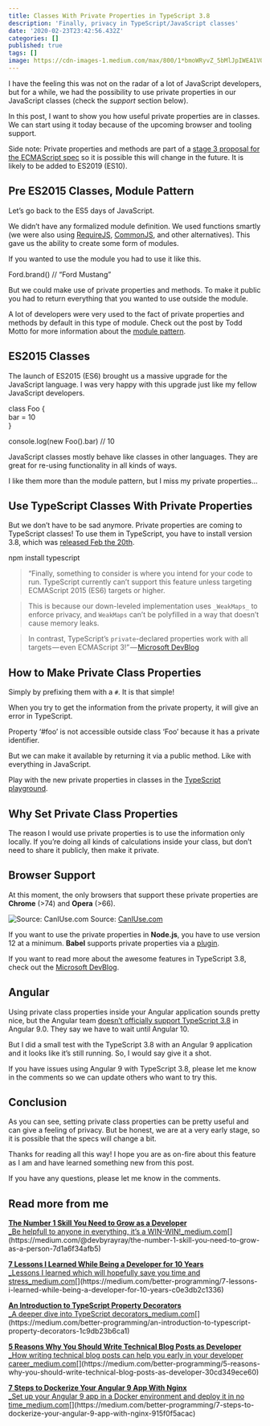 ```yaml
---
title: Classes With Private Properties in TypeScript 3.8
description: 'Finally, privacy in TypeScript/JavaScript classes'
date: '2020-02-23T23:42:56.432Z'
categories: []
published: true
tags: []
image: https://cdn-images-1.medium.com/max/800/1*bmoWRyvZ_5bMlJpIWEA1VQ.jpeg
---
```


I have the feeling this was not on the radar of a lot of JavaScript developers, but for a while, we had the possibility to use private properties in our JavaScript classes (check the _support_ section below).

In this post, I want to show you how useful private properties are in classes. We can start using it today because of the upcoming browser and tooling support.

Side note: Private properties and methods are part of a [stage 3 proposal for the ECMAScript spec](https://github.com/tc39/proposal-class-properties/#private-properties) so it is possible this will change in the future. It is likely to be added to ES2019 (ES10).

## Pre ES2015 Classes, Module Pattern

Let’s go back to the ES5 days of JavaScript.

We didn’t have any formalized module definition. We used functions smartly (we were also using [RequireJS](https://requirejs.org/), [CommonJS](https://requirejs.org/docs/commonjs.html), and other alternatives). This gave us the ability to create some form of modules.

If you wanted to use the module you had to use it like this.

Ford.brand() // “Ford Mustang”

But we could make use of private properties and methods. To make it public you had to return everything that you wanted to use outside the module.

A lot of developers were very used to the fact of private properties and methods by default in this type of module. Check out the post by Todd Motto for more information about the [module pattern](https://ultimatecourses.com/blog/mastering-the-module-pattern).

## ES2015 Classes

The launch of ES2015 (ES6) brought us a massive upgrade for the JavaScript language. I was very happy with this upgrade just like my fellow JavaScript developers.

class Foo {  
  bar = 10  
}

console.log(new Foo().bar) // 10

JavaScript classes mostly behave like classes in other languages. They are great for re-using functionality in all kinds of ways.

I like them more than the module pattern, but I miss my private properties…

## Use TypeScript Classes With Private Properties

But we don’t have to be sad anymore. Private properties are coming to TypeScript classes! To use them in TypeScript, you have to install version 3.8, which was [released Feb the 20th](https://devblogs.microsoft.com/typescript/announcing-typescript-3-8/).

npm install typescript

> “Finally, something to consider is where you intend for your code to run. TypeScript currently can’t support this feature unless targeting ECMAScript 2015 (ES6) targets or higher.

> This is because our down-leveled implementation uses `_WeakMaps_` to enforce privacy, and `WeakMaps` can’t be polyfilled in a way that doesn’t cause memory leaks.

> In contrast, TypeScript’s `private`\-declared properties work with all targets — even ECMAScript 3!” — [Microsoft DevBlog](https://devblogs.microsoft.com/typescript/announcing-typescript-3-8-beta/)

## How to Make Private Class Properties

Simply by prefixing them with a `#`. It is that simple!

When you try to get the information from the private property, it will give an error in TypeScript.

Property ‘#foo’ is not accessible outside class ‘Foo’ because it has a private identifier.

But we can make it available by returning it via a public method. Like with everything in JavaScript.

Play with the new private properties in classes in the [TypeScript playground](https://www.typescriptlang.org/v2/en/play?ts=3.8.0-beta#code/MYGwhgzhAEBiD29oG8BQ0PQMQDNHQF5oAmABgG51MAjMAJ0OgEZTUqMBzAUwBcF4AFAEoU7TBjq8ArnQB20HgAsAlhAB0uRGIC+qXW2DxZEeCC5qQ8DgNlcA7nETC1tOiID075q0PHT5y2tbB35nbj4nIQ8vMlRfEzMLKxt7R0EhDTx4aOguOjp4OiA).

## Why Set Private Class Properties

The reason I would use private properties is to use the information only locally. If you’re doing all kinds of calculations inside your class, but don’t need to share it publicly, then make it private.

## Browser Support

At this moment, the only browsers that support these private properties are **Chrome** (>74) and **Opera** (>66).

![Source: [CanIUse.com](https://caniuse.com/#feat=mdn-javascript_classes_private_class_fields)](https://cdn-images-1.medium.com/max/1200/1*exT34-AZJ-BTLpMYYAnbHg.png)
Source: [CanIUse.com](https://caniuse.com/#feat=mdn-javascript_classes_private_class_fields)

If you want to use the private properties in **Node.js**, you have to use version 12 at a minimum. **Babel** supports private properties via a [plugin](https://babeljs.io/docs/en/babel-plugin-proposal-private-methods).

If you want to read more about the awesome features in TypeScript 3.8, check out the [Microsoft DevBlog](https://devblogs.microsoft.com/typescript/announcing-typescript-3-8/).

## Angular

Using private class properties inside your Angular application sounds pretty nice, but the Angular team [doesn’t officially support TypeScript 3.8](https://github.com/angular/angular/issues/35204) in Angular 9.0. They say we have to wait until Angular 10.

But I did a small test with the TypeScript 3.8 with an Angular 9 application and it looks like it’s still running. So, I would say give it a shot.

If you have issues using Angular 9 with TypeScript 3.8, please let me know in the comments so we can update others who want to try this.

## Conclusion

As you can see, setting private class properties can be pretty useful and can give a feeling of privacy. But be honest, we are at a very early stage, so it is possible that the specs will change a bit.

Thanks for reading all this way! I hope you are as on-fire about this feature as I am and have learned something new from this post.

If you have any questions, please let me know in the comments.

## Read more from me

[**The Number 1 Skill You Need to Grow as a Developer**  
_Be helpfull to anyone in everything, it’s a WIN-WIN!_medium.com](https://medium.com/@devbyrayray/the-number-1-skill-you-need-to-grow-as-a-person-7d1a6f34afb5 "https://medium.com/@devbyrayray/the-number-1-skill-you-need-to-grow-as-a-person-7d1a6f34afb5")[](https://medium.com/@devbyrayray/the-number-1-skill-you-need-to-grow-as-a-person-7d1a6f34afb5)

[**7 Lessons I Learned While Being a Developer for 10 Years**  
_Lessons I learned which will hopefully save you time and stress_medium.com](https://medium.com/better-programming/7-lessons-i-learned-while-being-a-developer-for-10-years-c0e3db2c1336 "https://medium.com/better-programming/7-lessons-i-learned-while-being-a-developer-for-10-years-c0e3db2c1336")[](https://medium.com/better-programming/7-lessons-i-learned-while-being-a-developer-for-10-years-c0e3db2c1336)

[**An Introduction to TypeScript Property Decorators**  
_A deeper dive into TypeScript decorators_medium.com](https://medium.com/better-programming/an-introduction-to-typescript-property-decorators-1c9db23b6ca1 "https://medium.com/better-programming/an-introduction-to-typescript-property-decorators-1c9db23b6ca1")[](https://medium.com/better-programming/an-introduction-to-typescript-property-decorators-1c9db23b6ca1)

[**5 Reasons Why You Should Write Technical Blog Posts as Developer**  
_How writing technical blog posts can help you early in your developer career_medium.com](https://medium.com/better-programming/5-reasons-why-you-should-write-technical-blog-posts-as-developer-30cd349ece60 "https://medium.com/better-programming/5-reasons-why-you-should-write-technical-blog-posts-as-developer-30cd349ece60")[](https://medium.com/better-programming/5-reasons-why-you-should-write-technical-blog-posts-as-developer-30cd349ece60)

[**7 Steps to Dockerize Your Angular 9 App With Nginx**  
_Set up your Angular 9 app in a Docker environment and deploy it in no time_medium.com](https://medium.com/better-programming/7-steps-to-dockerize-your-angular-9-app-with-nginx-915f0f5acac "https://medium.com/better-programming/7-steps-to-dockerize-your-angular-9-app-with-nginx-915f0f5acac")[](https://medium.com/better-programming/7-steps-to-dockerize-your-angular-9-app-with-nginx-915f0f5acac)